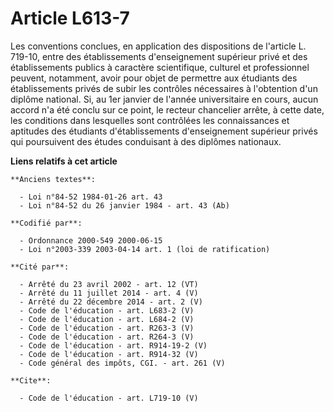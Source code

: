 # Article L613-7

Les conventions conclues, en application des dispositions de l'article L. 719-10, entre des établissements d'enseignement
supérieur privé et des établissements publics à caractère scientifique, culturel et professionnel peuvent, notamment, avoir
pour objet de permettre aux étudiants des établissements privés de subir les contrôles nécessaires à l'obtention d'un diplôme
national. Si, au 1er janvier de l'année universitaire en cours, aucun accord n'a été conclu sur ce point, le recteur
chancelier arrête, à cette date, les conditions dans lesquelles sont contrôlées les connaissances et aptitudes des étudiants
d'établissements d'enseignement supérieur privés qui poursuivent des études conduisant à des diplômes nationaux.

**Liens relatifs à cet article**

	**Anciens textes**:

	  - Loi n°84-52 1984-01-26 art. 43
	  - Loi n°84-52 du 26 janvier 1984 - art. 43 (Ab)

	**Codifié par**:

	  - Ordonnance 2000-549 2000-06-15
	  - Loi n°2003-339 2003-04-14 art. 1 (loi de ratification)

	**Cité par**:

	  - Arrêté du 23 avril 2002 - art. 12 (VT)
	  - Arrêté du 11 juillet 2014 - art. 4 (V)
	  - Arrêté du 22 décembre 2014 - art. 2 (V)
	  - Code de l'éducation - art. L683-2 (V)
	  - Code de l'éducation - art. L684-2 (V)
	  - Code de l'éducation - art. R263-3 (V)
	  - Code de l'éducation - art. R264-3 (V)
	  - Code de l'éducation - art. R914-19-2 (V)
	  - Code de l'éducation - art. R914-32 (V)
	  - Code général des impôts, CGI. - art. 261 (V)

	**Cite**:

	  - Code de l'éducation - art. L719-10 (V)
